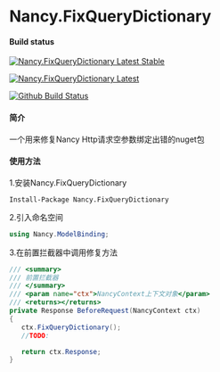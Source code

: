 # Nancy.FixQueryDictionary
#### Build status

[![Nancy.FixQueryDictionary Latest Stable](https://img.shields.io/nuget/v/Nancy.FixQueryDictionary.svg)](https://www.nuget.org/packages/Nancy.FixQueryDictionary/)

[![Nancy.FixQueryDictionary Latest](https://img.shields.io/nuget/vpre/WeihanLi.Common)](https://www.nuget.org/packages/Nancy.FixQueryDictionary/absoluteLatest)

[![Github Build Status](https://github.com/pinzi/Nancy.FixQueryDictionary/workflows/dotnetcore/badge.svg?branch=publish)](https://github.com/pinzi/Nancy.FixQueryDictionary/actions?query=workflow:dotnetcore+branch:publish)

#### 简介
一个用来修复Nancy Http请求空参数绑定出错的nuget包
#### 使用方法
1.安装Nancy.FixQueryDictionary
```
Install-Package Nancy.FixQueryDictionary
```
2.引入命名空间
```C#
using Nancy.ModelBinding;
```
3.在前置拦截器中调用修复方法
```C#
/// <summary>
/// 前置拦截器
/// </summary>
/// <param name="ctx">NancyContext上下文对象</param>
/// <returns></returns>
private Response BeforeRequest(NancyContext ctx)
{
   ctx.FixQueryDictionary();
   //TODO:

   return ctx.Response;
}
```
